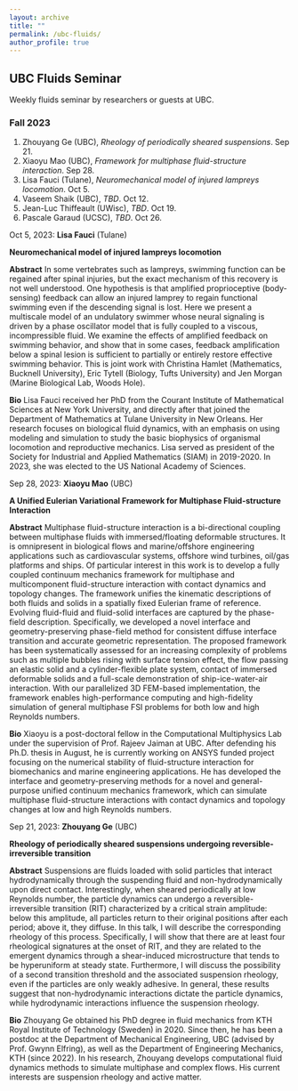 ```yaml
---
layout: archive
title: ""
permalink: /ubc-fluids/
author_profile: true
---
```


## UBC Fluids Seminar
Weekly fluids seminar by researchers or guests at UBC.

### Fall 2023

1. Zhouyang Ge (UBC), *Rheology of periodically sheared suspensions*. Sep 21.
2. Xiaoyu Mao (UBC), *Framework for multiphase fluid-structure interaction*. Sep 28.
3. Lisa Fauci (Tulane), *Neuromechanical model of injured lampreys locomotion*. Oct 5.
4. Vaseem Shaik (UBC), *TBD*. Oct 12.
5. Jean-Luc Thiffeault (UWisc), *TBD*. Oct 19.
6. Pascale Garaud (UCSC), *TBD*. Oct 26.


Oct 5, 2023: **Lisa Fauci** (Tulane)

**Neuromechanical model of injured lampreys locomotion**

**Abstract**
In some vertebrates such as lampreys, swimming function can be regained after spinal injuries, but the exact mechanism of this recovery is not well understood. One hypothesis is that amplified proprioceptive (body-sensing) feedback can allow an injured lamprey to regain functional swimming even if the descending signal is lost. Here we present a multiscale model of an undulatory swimmer whose neural signaling is driven by a phase oscillator model that is fully coupled to a viscous, incompressible fluid. We examine the effects of amplified feedback on swimming behavior, and show that in some cases, feedback amplification below a spinal lesion is sufficient to partially or entirely restore effective swimming behavior. This is joint work with Christina Hamlet (Mathematics, Bucknell University), Eric Tytell (Biology, Tufts University) and Jen Morgan (Marine Biological Lab, Woods Hole). 

**Bio**
Lisa Fauci received her PhD from the Courant Institute of Mathematical Sciences at New York University, and directly after that joined the Department of Mathematics at Tulane University in New Orleans. Her research focuses on biological fluid dynamics, with an emphasis on using modeling and simulation to study the basic biophysics of organismal locomotion and reproductive mechanics. Lisa served as president of the Society for Industrial and Applied Mathematics (SIAM) in 2019-2020.  In 2023, she was elected to the US National Academy of Sciences. 


Sep 28, 2023: **Xiaoyu Mao** (UBC)

**A Unified Eulerian Variational Framework for Multiphase Fluid-structure Interaction**

**Abstract**
Multiphase fluid-structure interaction is a bi-directional coupling between multiphase fluids with immersed/floating deformable structures. It is omnipresent in biological flows and marine/offshore engineering applications such as cardiovascular systems, offshore wind turbines, oil/gas platforms and ships. Of particular interest in this work is to develop a fully coupled continuum mechanics framework for multiphase and multicomponent fluid-structure interaction with contact dynamics and topology changes.  The framework unifies the kinematic descriptions of both fluids and solids in a spatially fixed Eulerian frame of reference. Evolving fluid-fluid and fluid-solid interfaces are captured by the phase-field description. Specifically, we developed a novel interface and geometry-preserving phase-field method for consistent diffuse interface transition and accurate geometric representation. The proposed framework has been systematically assessed for an increasing complexity of problems such as multiple bubbles rising with surface tension effect, the flow passing an elastic solid and a cylinder-flexible plate system, contact of immersed deformable solids and a full-scale demonstration of ship-ice-water-air interaction. With our parallelized 3D FEM-based implementation, the framework enables high-performance computing and high-fidelity simulation of general multiphase FSI problems for both low and high Reynolds numbers. 

**Bio**
Xiaoyu is a post-doctoral fellow in the Computational Multiphysics Lab under the supervision of Prof. Rajeev Jaiman at UBC. After defending his Ph.D. thesis in August, he is currently working on ANSYS funded project focusing on the numerical stability of fluid-structure interaction for biomechanics and marine engineering applications. He has developed the interface and geometry-preserving methods for a novel and general-purpose unified continuum mechanics framework, which can simulate multiphase fluid-structure interactions with contact dynamics and topology changes at low and high Reynolds numbers. 
  

Sep 21, 2023: **Zhouyang Ge** (UBC)

**Rheology of periodically sheared suspensions undergoing reversible-irreversible transition**
 
**Abstract**
Suspensions are fluids loaded with solid particles that interact hydrodynamically through the suspending fluid and non-hydrodynamically upon direct contact. Interestingly, when sheared periodically at low Reynolds number, the particle dynamics can undergo a reversible-irreversible transition (RIT) characterized by a critical strain amplitude: below this amplitude, all particles return to their original positions after each period; above it, they diffuse. In this talk, I will describe the corresponding rheology of this process. Specifically, I will show that there are at least four rheological signatures at the onset of RIT, and they are related to the emergent dynamics through a shear-induced microstructure that tends to be hyperuniform at steady state. Furthermore, I will discuss the possibility of a second transition threshold and the associated suspension rheology, even if the particles are only weakly adhesive. In general, these results suggest that non-hydrodynamic interactions dictate the particle dynamics, while hydrodynamic interactions influence the suspension rheology.

**Bio**
Zhouyang Ge obtained his PhD degree in fluid mechanics from KTH Royal Institute of Technology (Sweden) in 2020. Since then, he has been a postdoc at the Department of Mechanical Engineering, UBC (advised by Prof. Gwynn Elfring), as well as the Department of Engineering Mechanics, KTH (since 2022). In his research, Zhouyang develops computational fluid dynamics methods to simulate multiphase and complex flows. His current interests are suspension rheology and active matter.
